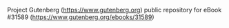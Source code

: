 Project Gutenberg (https://www.gutenberg.org) public repository for eBook #31589 (https://www.gutenberg.org/ebooks/31589)
